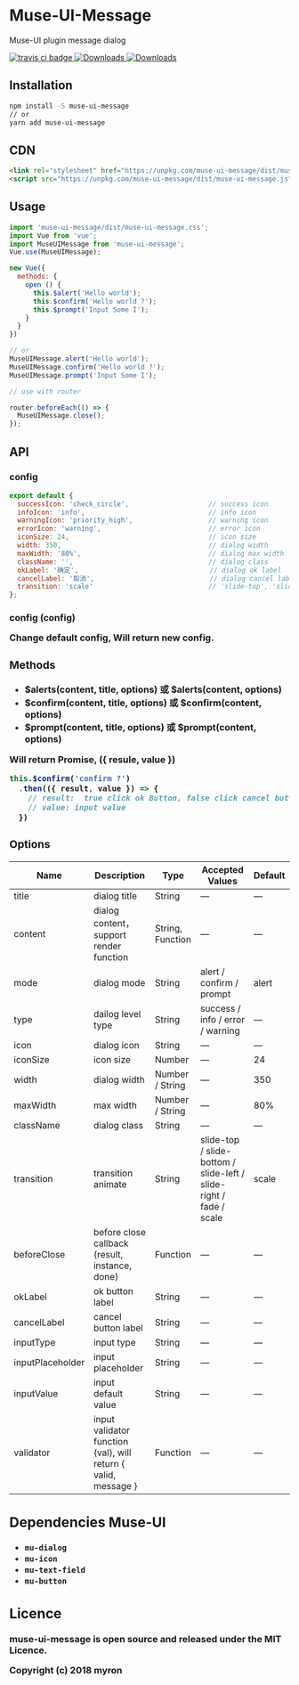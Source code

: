 # Muse-UI-Message

Muse-UI plugin message dialog

<a href="https://travis-ci.org/museui/muse-ui-message">
  <img src="https://img.shields.io/travis/museui/muse-ui-message.svg" alt="travis ci badge">
</a>
<a href="https://www.npmjs.org/package/muse-ui-message">
  <img src="https://img.shields.io/npm/v/muse-ui-message.svg" alt="Downloads">
</a>
<a href="https://npmjs.org/package/muse-ui-message">
  <img src="https://img.shields.io/npm/dm/muse-ui-message.svg" alt="Downloads">
</a>

## Installation

```bash
npm install -S muse-ui-message
// or
yarn add muse-ui-message
```

## CDN

```html
<link rel="stylesheet" href="https://unpkg.com/muse-ui-message/dist/muse-ui-message.all.css"/>
<script src="https://unpkg.com/muse-ui-message/dist/muse-ui-message.js"></script>
```

## Usage

```javascript
import 'muse-ui-message/dist/muse-ui-message.css';
import Vue from 'vue';
import MuseUIMessage from 'muse-ui-message';
Vue.use(MuseUIMessage);

new Vue({
  methods: {
    open () {
      this.$alert('Hello world');
      this.$confirm('Hello world ?');
      this.$prompt('Input Some I');
    }
  }
})

// or
MuseUIMessage.alert('Hello world');
MuseUIMessage.confirm('Hello world ?');
MuseUIMessage.prompt('Input Some I');

// use with router

router.beforeEach(() => {
  MuseUIMessage.close();
});
```


## API

### config

```javascript
export default {
  successIcon: 'check_circle',                    // success icon
  infoIcon: 'info',                               // info icon
  warningIcon: 'priority_high',                   // warning icon
  errorIcon: 'warning',                           // error icon
  iconSize: 24,                                   // icon size
  width: 350,                                     // dialog width
  maxWidth: '80%',                                // dialog max width
  className: '',                                  // dialog class
  okLabel: '确定',                                 // dialog ok label
  cancelLabel: '取消',                             // dialog cancel label
  transition: 'scale'                             // 'slide-top', 'slide-bottom', 'slide-left', 'slide-right', 'fade', 'scale'
};
```

### config (config<Object>)

Change default config, Will return new config.

### Methods

* $alerts(content, title, options) 或 $alerts(content, options)
* $confirm(content, title, options) 或 $confirm(content, options)
* $prompt(content, title, options) 或 $prompt(content, options)

Will return Promise, ({ resule, value })

```javascript
this.$confirm('confirm ?')
  .then(({ result, value }) => {
    // result:  true click ok Button, false click cancel button
    // value: input value
  })
```

### Options

| Name | Description | Type | Accepted Values | Default |
|------|-------------|------|-----------------|---------|
| title | dialog title | String | — | — |
| content | dialog content， support render function | String, Function | — | — |
| mode | dialog mode | String | alert / confirm / prompt | alert |
| type | dailog level type | String | success / info / error / warning | — |
| icon | dialog icon | String | — | — |
| iconSize | icon size | Number | — | 24 |
| width | dialog width | Number / String | — | 350 |
| maxWidth | max width | Number / String | — | 80% |
| className | dialog class | String | — | — |
| transition | transition animate | String | slide-top / slide-bottom / slide-left / slide-right / fade / scale | scale |
| beforeClose | before close callback  (result, instance, done) | Function | — | — |
| okLabel | ok button label | String | — | — |
| cancelLabel | cancel button label | String | — | — |
| inputType | input type | String | — | — |
| inputPlaceholder | input placeholder | String | — | — |
| inputValue | input default value | String | — | — |
| validator | input validator function (val), will return { valid, message } | Function | — | — |

## Dependencies Muse-UI

* `mu-dialog`
* `mu-icon`
* `mu-text-field`
* `mu-button`

## Licence

muse-ui-message is open source and released under the MIT Licence.

Copyright (c) 2018 myron
